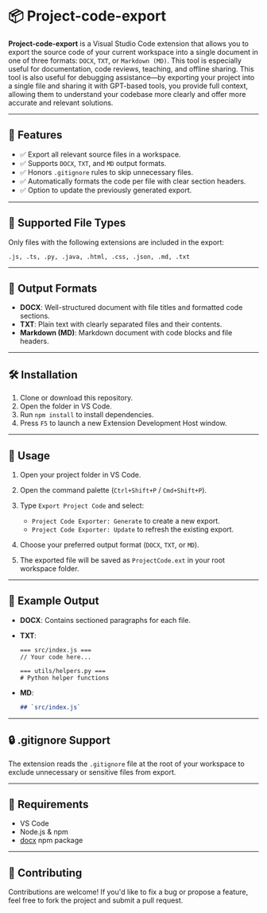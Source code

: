 # 📦 Project-code-export

**Project-code-export** is a Visual Studio Code extension that allows you to export the source code of your current workspace into a single document in one of three formats: `DOCX`, `TXT`, or `Markdown (MD)`. This tool is especially useful for documentation, code reviews, teaching, and offline sharing. This tool is also useful for debugging assistance—by exporting your project into a single file and sharing it with GPT-based tools, you provide full context, allowing them to understand your codebase more clearly and offer more accurate and relevant solutions.

---

## 🚀 Features

* ✅ Export all relevant source files in a workspace.
* ✅ Supports `DOCX`, `TXT`, and `MD` output formats.
* ✅ Honors `.gitignore` rules to skip unnecessary files.
* ✅ Automatically formats the code per file with clear section headers.
* ✅ Option to update the previously generated export.

---

## 📂 Supported File Types

Only files with the following extensions are included in the export:

```
.js, .ts, .py, .java, .html, .css, .json, .md, .txt
```

---

## 📄 Output Formats

* **DOCX**: Well-structured document with file titles and formatted code sections.
* **TXT**: Plain text with clearly separated files and their contents.
* **Markdown (MD)**: Markdown document with code blocks and file headers.

---

## 🛠️ Installation

1. Clone or download this repository.
2. Open the folder in VS Code.
3. Run `npm install` to install dependencies.
4. Press `F5` to launch a new Extension Development Host window.

---

## 🧪 Usage

1. Open your project folder in VS Code.
2. Open the command palette (`Ctrl+Shift+P` / `Cmd+Shift+P`).
3. Type `Export Project Code` and select:

   * `Project Code Exporter: Generate` to create a new export.
   * `Project Code Exporter: Update` to refresh the existing export.
4. Choose your preferred output format (`DOCX`, `TXT`, or `MD`).
5. The exported file will be saved as `ProjectCode.ext` in your root workspace folder.

---

## 📁 Example Output

* **DOCX**: Contains sectioned paragraphs for each file.
* **TXT**:

  ```
  === src/index.js ===
  // Your code here...

  === utils/helpers.py ===
  # Python helper functions
  ```
* **MD**:

  ```md
  ## `src/index.js`
  ```

  

---

## 🔒 .gitignore Support

The extension reads the `.gitignore` file at the root of your workspace to exclude unnecessary or sensitive files from export.

---

## 🔧 Requirements

* VS Code
* Node.js & npm
* [docx](https://www.npmjs.com/package/docx) npm package

---

## 🤝 Contributing

Contributions are welcome! If you'd like to fix a bug or propose a feature, feel free to fork the project and submit a pull request.



